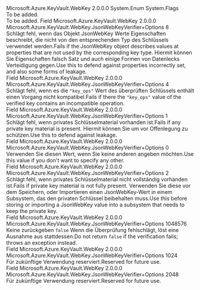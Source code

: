 <Type Name="JsonWebKeyVerifier+Options" FullName="Microsoft.Azure.KeyVault.WebKey.JsonWebKeyVerifier+Options">
  <TypeSignature Language="C#" Value="public enum JsonWebKeyVerifier.Options" />
  <TypeSignature Language="ILAsm" Value=".class nested public auto ansi sealed JsonWebKeyVerifier/Options extends System.Enum" />
  <TypeSignature Language="DocId" Value="T:Microsoft.Azure.KeyVault.WebKey.JsonWebKeyVerifier.Options" />
  <TypeSignature Language="VB.NET" Value="Public Enum JsonWebKeyVerifier.Options" />
  <TypeSignature Language="F#" Value="type JsonWebKeyVerifier.Options = " />
  <AssemblyInfo>
    <AssemblyName>Microsoft.Azure.KeyVault.WebKey</AssemblyName>
    <AssemblyVersion>2.0.0.0</AssemblyVersion>
  </AssemblyInfo>
  <Base>
    <BaseTypeName>System.Enum</BaseTypeName>
  </Base>
  <Attributes>
    <Attribute>
      <AttributeName>System.Flags</AttributeName>
    </Attribute>
  </Attributes>
  <Docs>
    <summary>To be added.</summary>
    <remarks>To be added.</remarks>
  </Docs>
  <Members>
    <Member MemberName="DenyExtraneousFields">
      <MemberSignature Language="C#" Value="DenyExtraneousFields" />
      <MemberSignature Language="ILAsm" Value=".field public static literal valuetype Microsoft.Azure.KeyVault.WebKey.JsonWebKeyVerifier/Options DenyExtraneousFields = int32(8)" />
      <MemberSignature Language="DocId" Value="F:Microsoft.Azure.KeyVault.WebKey.JsonWebKeyVerifier.Options.DenyExtraneousFields" />
      <MemberSignature Language="VB.NET" Value="DenyExtraneousFields" />
      <MemberSignature Language="F#" Value="DenyExtraneousFields = 8" Usage="Microsoft.Azure.KeyVault.WebKey.JsonWebKeyVerifier.Options.DenyExtraneousFields" />
      <MemberType>Field</MemberType>
      <AssemblyInfo>
        <AssemblyName>Microsoft.Azure.KeyVault.WebKey</AssemblyName>
        <AssemblyVersion>2.0.0.0</AssemblyVersion>
      </AssemblyInfo>
      <ReturnValue>
        <ReturnType>Microsoft.Azure.KeyVault.WebKey.JsonWebKeyVerifier+Options</ReturnType>
      </ReturnValue>
      <MemberValue>8</MemberValue>
      <Docs>
        <summary>
            <span data-ttu-id="cf37a-101">Schlägt fehl, wenn das Objekt JsonWebKey Werte Eigenschaften beschreibt, die nicht von den entsprechenden Typ des Schlüssels verwendet werden.</span><span class="sxs-lookup"><span data-stu-id="cf37a-101">Fails if the JsonWebKey object describes values at properties that are not used by the corresponding key type.</span></span>
            <span data-ttu-id="cf37a-102">Hiermit können Sie Eigenschaften falsch Satz und auch einige Formen von Datenlecks Verteidigung gegen.</span><span class="sxs-lookup"><span data-stu-id="cf37a-102">Use this to defend against properties incorrectly set, and also some forms of leakage.</span></span>
            </summary>
      </Docs>
    </Member>
    <Member MemberName="DenyIncompatibleOperations">
      <MemberSignature Language="C#" Value="DenyIncompatibleOperations" />
      <MemberSignature Language="ILAsm" Value=".field public static literal valuetype Microsoft.Azure.KeyVault.WebKey.JsonWebKeyVerifier/Options DenyIncompatibleOperations = int32(4)" />
      <MemberSignature Language="DocId" Value="F:Microsoft.Azure.KeyVault.WebKey.JsonWebKeyVerifier.Options.DenyIncompatibleOperations" />
      <MemberSignature Language="VB.NET" Value="DenyIncompatibleOperations" />
      <MemberSignature Language="F#" Value="DenyIncompatibleOperations = 4" Usage="Microsoft.Azure.KeyVault.WebKey.JsonWebKeyVerifier.Options.DenyIncompatibleOperations" />
      <MemberType>Field</MemberType>
      <AssemblyInfo>
        <AssemblyName>Microsoft.Azure.KeyVault.WebKey</AssemblyName>
        <AssemblyVersion>2.0.0.0</AssemblyVersion>
      </AssemblyInfo>
      <ReturnValue>
        <ReturnType>Microsoft.Azure.KeyVault.WebKey.JsonWebKeyVerifier+Options</ReturnType>
      </ReturnValue>
      <MemberValue>4</MemberValue>
      <Docs>
        <summary>
            <span data-ttu-id="cf37a-103">Schlägt fehl, wenn es die <code>"key_ops"</code> Wert des überprüften Schlüssels enthält einen Vorgang nicht kompatibel.</span><span class="sxs-lookup"><span data-stu-id="cf37a-103">Fails if there the <code>"key_ops"</code> value of the verified key contains an incompatible operation.</span></span>
            </summary>
      </Docs>
    </Member>
    <Member MemberName="DenyPrivateKey">
      <MemberSignature Language="C#" Value="DenyPrivateKey" />
      <MemberSignature Language="ILAsm" Value=".field public static literal valuetype Microsoft.Azure.KeyVault.WebKey.JsonWebKeyVerifier/Options DenyPrivateKey = int32(1)" />
      <MemberSignature Language="DocId" Value="F:Microsoft.Azure.KeyVault.WebKey.JsonWebKeyVerifier.Options.DenyPrivateKey" />
      <MemberSignature Language="VB.NET" Value="DenyPrivateKey" />
      <MemberSignature Language="F#" Value="DenyPrivateKey = 1" Usage="Microsoft.Azure.KeyVault.WebKey.JsonWebKeyVerifier.Options.DenyPrivateKey" />
      <MemberType>Field</MemberType>
      <AssemblyInfo>
        <AssemblyName>Microsoft.Azure.KeyVault.WebKey</AssemblyName>
        <AssemblyVersion>2.0.0.0</AssemblyVersion>
      </AssemblyInfo>
      <ReturnValue>
        <ReturnType>Microsoft.Azure.KeyVault.WebKey.JsonWebKeyVerifier+Options</ReturnType>
      </ReturnValue>
      <MemberValue>1</MemberValue>
      <Docs>
        <summary>
            <span data-ttu-id="cf37a-104">Schlägt fehl, wenn privates Schlüsselmaterial vorhanden ist.</span><span class="sxs-lookup"><span data-stu-id="cf37a-104">Fails if any private key material is present.</span></span> <span data-ttu-id="cf37a-105">Hiermit können Sie um vor Offenlegung zu schützen.</span><span class="sxs-lookup"><span data-stu-id="cf37a-105">Use this to defend against leakage.</span></span> 
            </summary>
      </Docs>
    </Member>
    <Member MemberName="None">
      <MemberSignature Language="C#" Value="None" />
      <MemberSignature Language="ILAsm" Value=".field public static literal valuetype Microsoft.Azure.KeyVault.WebKey.JsonWebKeyVerifier/Options None = int32(0)" />
      <MemberSignature Language="DocId" Value="F:Microsoft.Azure.KeyVault.WebKey.JsonWebKeyVerifier.Options.None" />
      <MemberSignature Language="VB.NET" Value="None" />
      <MemberSignature Language="F#" Value="None = 0" Usage="Microsoft.Azure.KeyVault.WebKey.JsonWebKeyVerifier.Options.None" />
      <MemberType>Field</MemberType>
      <AssemblyInfo>
        <AssemblyName>Microsoft.Azure.KeyVault.WebKey</AssemblyName>
        <AssemblyVersion>2.0.0.0</AssemblyVersion>
      </AssemblyInfo>
      <ReturnValue>
        <ReturnType>Microsoft.Azure.KeyVault.WebKey.JsonWebKeyVerifier+Options</ReturnType>
      </ReturnValue>
      <MemberValue>0</MemberValue>
      <Docs>
        <summary>
            <span data-ttu-id="cf37a-106">Verwenden Sie diesen Wert, wenn Sie keine anderen angeben möchten.</span><span class="sxs-lookup"><span data-stu-id="cf37a-106">Use this value if you don't want to specify any other.</span></span>
            </summary>
      </Docs>
    </Member>
    <Member MemberName="RequirePrivateKey">
      <MemberSignature Language="C#" Value="RequirePrivateKey" />
      <MemberSignature Language="ILAsm" Value=".field public static literal valuetype Microsoft.Azure.KeyVault.WebKey.JsonWebKeyVerifier/Options RequirePrivateKey = int32(2)" />
      <MemberSignature Language="DocId" Value="F:Microsoft.Azure.KeyVault.WebKey.JsonWebKeyVerifier.Options.RequirePrivateKey" />
      <MemberSignature Language="VB.NET" Value="RequirePrivateKey" />
      <MemberSignature Language="F#" Value="RequirePrivateKey = 2" Usage="Microsoft.Azure.KeyVault.WebKey.JsonWebKeyVerifier.Options.RequirePrivateKey" />
      <MemberType>Field</MemberType>
      <AssemblyInfo>
        <AssemblyName>Microsoft.Azure.KeyVault.WebKey</AssemblyName>
        <AssemblyVersion>2.0.0.0</AssemblyVersion>
      </AssemblyInfo>
      <ReturnValue>
        <ReturnType>Microsoft.Azure.KeyVault.WebKey.JsonWebKeyVerifier+Options</ReturnType>
      </ReturnValue>
      <MemberValue>2</MemberValue>
      <Docs>
        <summary>
            <span data-ttu-id="cf37a-107">Schlägt fehl, wenn privates Schlüsselmaterial nicht vollständig vorhanden ist.</span><span class="sxs-lookup"><span data-stu-id="cf37a-107">Fails if private key material is not fully present.</span></span> <span data-ttu-id="cf37a-108">Verwenden Sie diese vor dem Speichern, oder Importieren einen JsonWebKey-Wert in einem Subsystem, das den privaten Schlüssel beibehalten muss.</span><span class="sxs-lookup"><span data-stu-id="cf37a-108">Use this before storing or importing a JsonWebKey value into a subsystem that needs to keep the private key.</span></span> 
            </summary>
      </Docs>
    </Member>
    <Member MemberName="ThrowException">
      <MemberSignature Language="C#" Value="ThrowException" />
      <MemberSignature Language="ILAsm" Value=".field public static literal valuetype Microsoft.Azure.KeyVault.WebKey.JsonWebKeyVerifier/Options ThrowException = int32(1048576)" />
      <MemberSignature Language="DocId" Value="F:Microsoft.Azure.KeyVault.WebKey.JsonWebKeyVerifier.Options.ThrowException" />
      <MemberSignature Language="VB.NET" Value="ThrowException" />
      <MemberSignature Language="F#" Value="ThrowException = 1048576" Usage="Microsoft.Azure.KeyVault.WebKey.JsonWebKeyVerifier.Options.ThrowException" />
      <MemberType>Field</MemberType>
      <AssemblyInfo>
        <AssemblyName>Microsoft.Azure.KeyVault.WebKey</AssemblyName>
        <AssemblyVersion>2.0.0.0</AssemblyVersion>
      </AssemblyInfo>
      <ReturnValue>
        <ReturnType>Microsoft.Azure.KeyVault.WebKey.JsonWebKeyVerifier+Options</ReturnType>
      </ReturnValue>
      <MemberValue>1048576</MemberValue>
      <Docs>
        <summary>
            <span data-ttu-id="cf37a-109">Keine zurückgeben <code>false</code> Wenn die Überprüfung fehlschlägt, löst eine Ausnahme aus stattdessen.</span><span class="sxs-lookup"><span data-stu-id="cf37a-109">Do not return <code>false</code> if the verification fails; throws an exception instead.</span></span>
            </summary>
      </Docs>
    </Member>
    <Member MemberName="VerifyDecrypt">
      <MemberSignature Language="C#" Value="VerifyDecrypt" />
      <MemberSignature Language="ILAsm" Value=".field public static literal valuetype Microsoft.Azure.KeyVault.WebKey.JsonWebKeyVerifier/Options VerifyDecrypt = int32(1024)" />
      <MemberSignature Language="DocId" Value="F:Microsoft.Azure.KeyVault.WebKey.JsonWebKeyVerifier.Options.VerifyDecrypt" />
      <MemberSignature Language="VB.NET" Value="VerifyDecrypt" />
      <MemberSignature Language="F#" Value="VerifyDecrypt = 1024" Usage="Microsoft.Azure.KeyVault.WebKey.JsonWebKeyVerifier.Options.VerifyDecrypt" />
      <MemberType>Field</MemberType>
      <AssemblyInfo>
        <AssemblyName>Microsoft.Azure.KeyVault.WebKey</AssemblyName>
        <AssemblyVersion>2.0.0.0</AssemblyVersion>
      </AssemblyInfo>
      <ReturnValue>
        <ReturnType>Microsoft.Azure.KeyVault.WebKey.JsonWebKeyVerifier+Options</ReturnType>
      </ReturnValue>
      <MemberValue>1024</MemberValue>
      <Docs>
        <summary>
            <span data-ttu-id="cf37a-110">Für zukünftige Verwendung reserviert.</span><span class="sxs-lookup"><span data-stu-id="cf37a-110">Reserved for future use.</span></span>
            </summary>
      </Docs>
    </Member>
    <Member MemberName="VerifySign">
      <MemberSignature Language="C#" Value="VerifySign" />
      <MemberSignature Language="ILAsm" Value=".field public static literal valuetype Microsoft.Azure.KeyVault.WebKey.JsonWebKeyVerifier/Options VerifySign = int32(2048)" />
      <MemberSignature Language="DocId" Value="F:Microsoft.Azure.KeyVault.WebKey.JsonWebKeyVerifier.Options.VerifySign" />
      <MemberSignature Language="VB.NET" Value="VerifySign" />
      <MemberSignature Language="F#" Value="VerifySign = 2048" Usage="Microsoft.Azure.KeyVault.WebKey.JsonWebKeyVerifier.Options.VerifySign" />
      <MemberType>Field</MemberType>
      <AssemblyInfo>
        <AssemblyName>Microsoft.Azure.KeyVault.WebKey</AssemblyName>
        <AssemblyVersion>2.0.0.0</AssemblyVersion>
      </AssemblyInfo>
      <ReturnValue>
        <ReturnType>Microsoft.Azure.KeyVault.WebKey.JsonWebKeyVerifier+Options</ReturnType>
      </ReturnValue>
      <MemberValue>2048</MemberValue>
      <Docs>
        <summary>
            <span data-ttu-id="cf37a-111">Für zukünftige Verwendung reserviert.</span><span class="sxs-lookup"><span data-stu-id="cf37a-111">Reserved for future use.</span></span>
            </summary>
      </Docs>
    </Member>
  </Members>
</Type>
